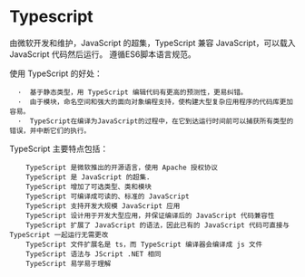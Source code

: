 # Typescript
由微软开发和维护，JavaScript 的超集，TypeScript 兼容 JavaScript，可以载入 JavaScript 代码然后运行。  遵循ES6脚本语言规范。

使用 TypeScript 的好处：

      ·  基于静态类型，用 TypeScript 编辑代码有更高的预测性，更易纠错。
      ·  由于模块，命名空间和强大的面向对象编程支持，使构建大型复杂应用程序的代码库更加容易。
      ·  TypeScript在编译为JavaScript的过程中，在它到达运行时间前可以捕获所有类型的错误，并中断它们的执行。

TypeScript 主要特点包括：

        TypeScript 是微软推出的开源语言，使用 Apache 授权协议
        TypeScript 是 JavaScript 的超集.
        TypeScript 增加了可选类型、类和模块
        TypeScript 可编译成可读的、标准的 JavaScript
        TypeScript 支持开发大规模 JavaScript 应用
        TypeScript 设计用于开发大型应用，并保证编译后的 JavaScript 代码兼容性
        TypeScript 扩展了 JavaScript 的语法，因此已有的 JavaScript 代码可直接与 TypeScript 一起运行无需更改
        TypeScript 文件扩展名是 ts，而 TypeScript 编译器会编译成 js 文件
        TypeScript 语法与 JScript .NET 相同
        TypeScript 易学易于理解
